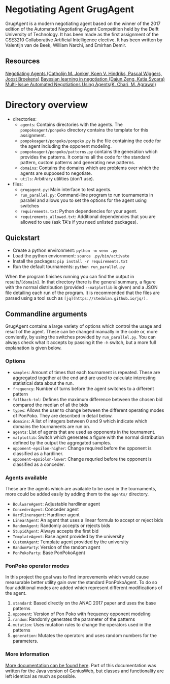 # Negotiating Agent GrugAgent

GrugAgent is a modern negotiating agent based on the winner of
the 2017 edition of the Automated Negotiating Agent Competition held
by the Delft University of Technology. It has been made as the first
assignment of the CSE3210 Collaborative Artificial Intelligence
elective. It has been written by Valentijn van de Beek, William
Narchi, and Emirhan Demir.

## Resources

[Negotiating Agents (Catholijn M. Jonker, Koen V. Hindriks, Pascal Wiggers, Joost Broekens)](https://www.semanticscholar.org/paper/Negotiating-Agents-Jonker-Hindriks/34081e82d0575854fcbadd3d31183d3fafcab67f)
[Bayesian learning in negotiation (Dajun Zeng, Katia Sycara)](https://www.semanticscholar.org/paper/Bayesian-learning-in-negotiation-Zeng-Sycara/3146e6b8fa9470749397c2bff1d5f8910ef47a90)
[Multi-Issue Automated Negotiations Using Agents(K. Chari, M. Agrawal)](https://www.semanticscholar.org/paper/Multi-Issue-Automated-Negotiations-Using-Agents-Chari-Agrawal/50044ef3ed085117a25988d654261fc2cf7475e1)

# Directory overview

- directories:
    - `agents`: Contains directories with the agents. The
      `ponpokoagent/ponpoko` directory contains the template for this
      assignment.
	- `ponpokoagent/ponpoko/ponpoko.py` is the file containing the
      code for the agent including the opponent modeling.
	- `ponpokoagent/ponpoko/patterns.py` contains the generation which
      provides the patterns. It contains all the code for the standard
	  pattern, custom patterns and generating new patterns.
    - `domains`: Contains the domains which are problems over which
      the agents are supposed to negotiate.
    - `utils`: Arbitrary utilities (don't use).
- files:
    - `grugagent.py`: Main interface to test agents.
	- `run_parallel.py`: Command-line program to run
      tournaments in parallel and allows you to set the options for
      the agent using switches
    - `requirements.txt`: Python dependencies for your agent.
    - `requirements_allowed.txt`: Additional dependencies that you are
      allowed to use (ask TA's if you need unlisted packages).

## Quickstart
- Create a python environment: `python -m venv .py`
- Load the python enviornment: `source .py/bin/activate`
- Install the packages: `pip install -r requirements.txt`
- Run the default tournaments: `python run_parallel.py`

When the program finishes running you can find the output in
results/`[domain]`. In that directory there is the general summary, a
figure with the normal distribution (provided `--matplotlib` is given)
and a JSON file detailing each run of the program. It is recommended
that the files are parsed using a tool such as
`[jq](https://stedolan.github.io/jq/).`

## Commandline arguments
GrugAgent contains a large variety of options which control the usage
and result of the agent. These can be changed manually in the code or,
more conviently, by using the switches provided by
`run_parallel.py`. You can always check what it accepts by passing it
the `-h` switch, but a more full explanation is given below.

### Options
- `samples`: Amount of times that each tournament is repeated. These
  are aggregated together at the end and are used to calculate
  interesting statistical data about the run.
- `frequency`: Number of turns before the agent switches to a
  different pattern
- `fallback-tol`: Defines the maximum difference between the chosen
  bid compared the median of all the bids
- `types`: Allows the user to change between the different operating
  modes of PonPoko. They are described in detail below.
- `domains`: A list of integers between 0 and 9 which indicate which
  domains the tournaments are run on.
- `agents`: List of agents that are used as opponents in the
  tournament.
- `matplotlib`: Switch which generates a figure with the normal
  distribution defined by the output the aggregated samples.
- `opponent-epsilon-higher`: Change required before the opponent is
  classified as a hardliner.
- `opponent-epsiolon-lower`: Change requried before the opponent is
  classified as a conceder.

### Agents available
These are the agents which are available to be used in the
tournaments, more could be added easily by adding them to the
`agents/` directory.

- `BoulwareAgent`: Adjustable hardliner agent
- `ConcederAgent`: Conceder agent
- `Hardlineragent`: Hardliner agent
- `LinearAgent`: An agent that uses a linear formula to accept or
  reject bids
- `RandomAgent`: Randomly accepts or rejects bids
- `StupidAgent`: Always accepts the first bid
- `TemplateAgent`: Base agent provided by the university
- `CustomAgent`: Template agent provided by the university
- `RandomParty`: Version of the random agent
- `PonPokoParty`: Base PonPokoAgent

### PonPoko operator modes
In this project the goal was to find improvements which would cause
measurable better utility gain over the standard PonPokoAgent. To do
so four additional modes are added which represent different
modifications of the agent.

1. `standard`: Based directly on the ANAC 2017 paper and uses the base
   patterns
2. `opponent`: Version of Pon Poko with frequency opponent modeling
3. `random`: Randomly generates the parameter of the patterns
4. `mutation`: Uses mutation rules to change the operators used in the
   patterns
5. `generation`: Mutates the operators and uses random numbers for the
   parameters.

### More information

[More documentation can be found
here](https://tracinsy.ewi.tudelft.nl/pubtrac/GeniusWebPython/wiki/WikiStart). Part
of this documentation was written for the Java version of GeniusWeb,
but classes and functionality are left identical as much as possible.
